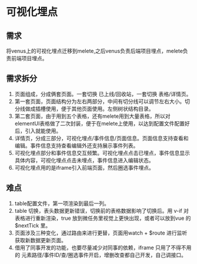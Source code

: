 # 可视化埋点

## 需求

将venus上的可视化埋点迁移到melete,之后venus负责后端项目埋点，melete负责前端项目埋点。

## 需求拆分

1. 页面组成，分成俩套页面。一套切换 已上线/回收站，一套切换 表格/详情页。
2. 第一套页面，页面结构分为左右两部分，中间有切分线可以调节左右大小。切分线做成插槽使用，便于其他页面使用。左侧树状结构目录。
3. 第二套页面，由于用到五个表格，还有melete用到大量表格，所以对elementUI表格做了二次封装，便于在melete上使用，以达到配置文件配置好后，引入就能使用。
4. 详情页，分成三部分，可视化埋点/事件信息/页面信息。页面信息支持查看和编辑。事件信息支持查看编辑外还支持展示事件列表。
5. 可视化埋点部分和事件信息交互频繁。可视化埋点点击已埋点，事件信息显示具体内容，可视化埋点点击未埋点，事件信息进入编辑状态。
6. 可视化埋点用的是iframe引入前端页面，然后圈选事件埋点。

## 难点

1. table配置文件，第一项渲染到最后一列。
2. table 切换，表头数据更新错误，切换前的表格数据影响了切换后。用 v-if 对表格进行重新渲染，true 放到微任务里视觉上更快出现，或者可以放到vue 的 $nextTick 里。
3. 页面涉及三种变化，通过路由来进行更替，页面用watch + $route 进行监听获取新数据更新页面。
4. 借用了同事开发的功能，也要尽量减少对同事的依赖，iframe 只用了不得不用的 元素路径/事件ID/查/圈选事件开启，增删改查都自己开发，自己调接口。